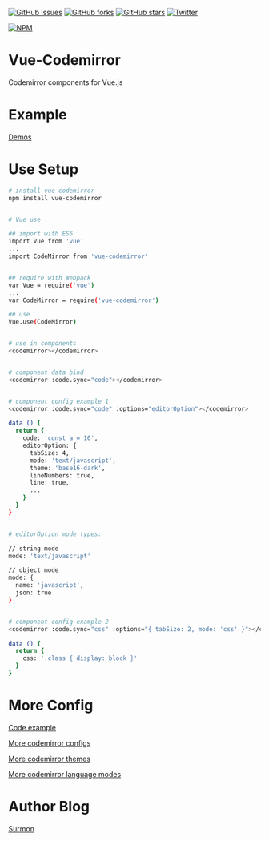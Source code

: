 [![GitHub issues](https://img.shields.io/github/issues/surmon-china/vue-codemirror.svg)](https://github.com/surmon-china/vue-codemirror/issues)
[![GitHub forks](https://img.shields.io/github/forks/surmon-china/vue-codemirror.svg)](https://github.com/surmon-china/vue-codemirror/network)
[![GitHub stars](https://img.shields.io/github/stars/surmon-china/vue-codemirror.svg)](https://github.com/surmon-china/vue-codemirror/stargazers)
[![Twitter](https://img.shields.io/twitter/url/https/github.com/surmon-china/vue-codemirror.svg?style=social)](https://twitter.com/intent/tweet?text=Wow:&url=%5Bobject%20Object%5D)

[![NPM](https://nodei.co/npm/vue-codemirror.png?downloads=true&downloadRank=true&stars=true)](https://nodei.co/npm/vue-codemirror/)


# Vue-Codemirror
Codemirror components for Vue.js


# Example

[Demos](https://surmon-china.github.io/vue-codemirror)


# Use Setup

``` bash
# install vue-codemirror
npm install vue-codemirror


# Vue use

## import with ES6
import Vue from 'vue'
...
import CodeMirror from 'vue-codemirror'


## require with Webpack
var Vue = require('vue')
...
var CodeMirror = require('vue-codemirror')

## use
Vue.use(CodeMirror)


# use in components
<codemirror></codemirror>


# component data bind
<codemirror :code.sync="code"></codemirror>


# component config example 1
<codemirror :code.sync="code" :options="editorOption"></codemirror>

data () {
  return {
    code: 'const a = 10',
    editorOption: {
      tabSize: 4,
      mode: 'text/javascript',
      theme: 'base16-dark',
      lineNumbers: true, 
      line: true,
      ...
    }
  }
}


# editorOption mode types:

// string mode
mode: 'text/javascript'

// object mode
mode: {
  name: 'javascript',
  json: true
}


# component config example 2
<codemirror :code.sync="css" :options="{ tabSize: 2, mode: 'css' }"></codemirror>

data () {
  return {
    css: '.class { display: block }'
  }
}

```


# More Config

[Code example](https://github.com/surmon-china/vue-codemirror/tree/master/example)

[More codemirror configs](http://codemirror.net/doc/manual.html#config)

[More codemirror themes](http://codemirror.net/demo/theme.html)

[More codemirror language modes](http://codemirror.net/mode/)



# Author Blog
[Surmon](http://surmon.me)
